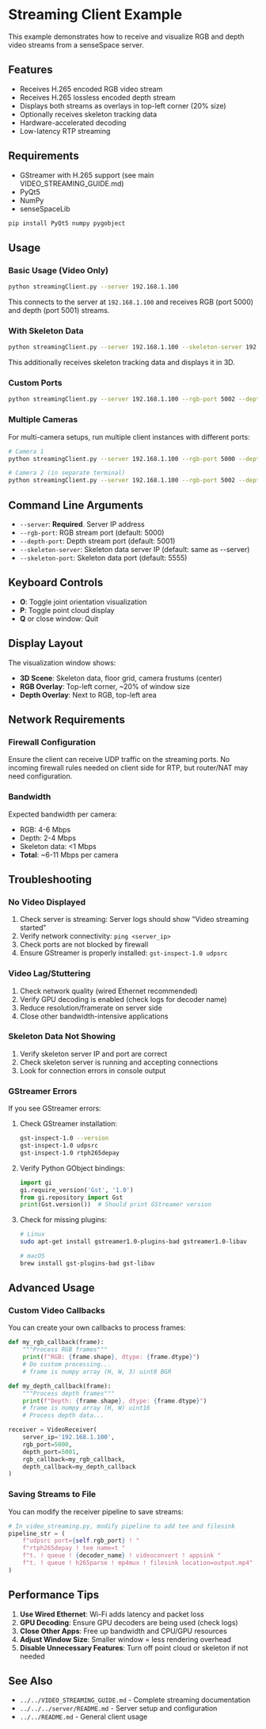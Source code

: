 # Streaming Client Example

This example demonstrates how to receive and visualize RGB and depth video streams from a senseSpace server.

## Features

- Receives H.265 encoded RGB video stream
- Receives H.265 lossless encoded depth stream
- Displays both streams as overlays in top-left corner (20% size)
- Optionally receives skeleton tracking data
- Hardware-accelerated decoding
- Low-latency RTP streaming

## Requirements

- GStreamer with H.265 support (see main VIDEO_STREAMING_GUIDE.md)
- PyQt5
- NumPy
- senseSpaceLib

```bash
pip install PyQt5 numpy pygobject
```

## Usage

### Basic Usage (Video Only)

```bash
python streamingClient.py --server 192.168.1.100
```

This connects to the server at `192.168.1.100` and receives RGB (port 5000) and depth (port 5001) streams.

### With Skeleton Data

```bash
python streamingClient.py --server 192.168.1.100 --skeleton-server 192.168.1.100 --skeleton-port 5555
```

This additionally receives skeleton tracking data and displays it in 3D.

### Custom Ports

```bash
python streamingClient.py --server 192.168.1.100 --rgb-port 5002 --depth-port 5003
```

### Multiple Cameras

For multi-camera setups, run multiple client instances with different ports:

```bash
# Camera 1
python streamingClient.py --server 192.168.1.100 --rgb-port 5000 --depth-port 5001

# Camera 2 (in separate terminal)
python streamingClient.py --server 192.168.1.100 --rgb-port 5002 --depth-port 5003
```

## Command Line Arguments

- `--server`: **Required**. Server IP address
- `--rgb-port`: RGB stream port (default: 5000)
- `--depth-port`: Depth stream port (default: 5001)
- `--skeleton-server`: Skeleton data server IP (default: same as --server)
- `--skeleton-port`: Skeleton data port (default: 5555)

## Keyboard Controls

- **O**: Toggle joint orientation visualization
- **P**: Toggle point cloud display
- **Q** or close window: Quit

## Display Layout

The visualization window shows:
- **3D Scene**: Skeleton data, floor grid, camera frustums (center)
- **RGB Overlay**: Top-left corner, ~20% of window size
- **Depth Overlay**: Next to RGB, top-left area

## Network Requirements

### Firewall Configuration

Ensure the client can receive UDP traffic on the streaming ports. No incoming firewall rules needed on client side for RTP, but router/NAT may need configuration.

### Bandwidth

Expected bandwidth per camera:
- RGB: 4-6 Mbps
- Depth: 2-4 Mbps
- Skeleton data: <1 Mbps
- **Total**: ~6-11 Mbps per camera

## Troubleshooting

### No Video Displayed

1. Check server is streaming: Server logs should show "Video streaming started"
2. Verify network connectivity: `ping <server_ip>`
3. Check ports are not blocked by firewall
4. Ensure GStreamer is properly installed: `gst-inspect-1.0 udpsrc`

### Video Lag/Stuttering

1. Check network quality (wired Ethernet recommended)
2. Verify GPU decoding is enabled (check logs for decoder name)
3. Reduce resolution/framerate on server side
4. Close other bandwidth-intensive applications

### Skeleton Data Not Showing

1. Verify skeleton server IP and port are correct
2. Check skeleton server is running and accepting connections
3. Look for connection errors in console output

### GStreamer Errors

If you see GStreamer errors:

1. Check GStreamer installation:
   ```bash
   gst-inspect-1.0 --version
   gst-inspect-1.0 udpsrc
   gst-inspect-1.0 rtph265depay
   ```

2. Verify Python GObject bindings:
   ```python
   import gi
   gi.require_version('Gst', '1.0')
   from gi.repository import Gst
   print(Gst.version())  # Should print GStreamer version
   ```

3. Check for missing plugins:
   ```bash
   # Linux
   sudo apt-get install gstreamer1.0-plugins-bad gstreamer1.0-libav
   
   # macOS
   brew install gst-plugins-bad gst-libav
   ```

## Advanced Usage

### Custom Video Callbacks

You can create your own callbacks to process frames:

```python
def my_rgb_callback(frame):
    """Process RGB frames"""
    print(f"RGB: {frame.shape}, dtype: {frame.dtype}")
    # Do custom processing...
    # frame is numpy array (H, W, 3) uint8 BGR

def my_depth_callback(frame):
    """Process depth frames"""
    print(f"Depth: {frame.shape}, dtype: {frame.dtype}")
    # frame is numpy array (H, W) uint16
    # Process depth data...

receiver = VideoReceiver(
    server_ip='192.168.1.100',
    rgb_port=5000,
    depth_port=5001,
    rgb_callback=my_rgb_callback,
    depth_callback=my_depth_callback
)
```

### Saving Streams to File

You can modify the receiver pipeline to save streams:

```python
# In video_streaming.py, modify pipeline to add tee and filesink
pipeline_str = (
    f"udpsrc port={self.rgb_port} ! "
    f"rtph265depay ! tee name=t "
    f"t. ! queue ! {decoder_name} ! videoconvert ! appsink "
    f"t. ! queue ! h265parse ! mp4mux ! filesink location=output.mp4"
)
```

## Performance Tips

1. **Use Wired Ethernet**: Wi-Fi adds latency and packet loss
2. **GPU Decoding**: Ensure GPU decoders are being used (check logs)
3. **Close Other Apps**: Free up bandwidth and CPU/GPU resources
4. **Adjust Window Size**: Smaller window = less rendering overhead
5. **Disable Unnecessary Features**: Turn off point cloud or skeleton if not needed

## See Also

- `../../VIDEO_STREAMING_GUIDE.md` - Complete streaming documentation
- `../../../server/README.md` - Server setup and configuration
- `../../README.md` - General client usage
